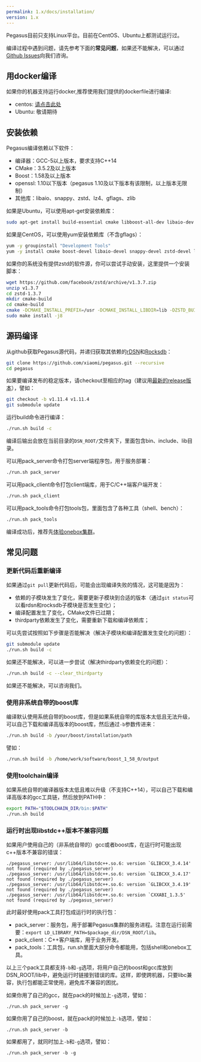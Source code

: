 ```yaml
---
permalink: 1.x/docs/installation/
version: 1.x
---
```


Pegasus目前只支持Linux平台。目前在CentOS、Ubuntu上都测试运行过。

编译过程中遇到问题，请先参考下面的**常见问题**，如果还不能解决，可以通过[Github Issues](https://github.com/XiaoMi/pegasus/issues)向我们咨询。

## 用docker编译

如果你的机器支持运行docker,推荐使用我们提供的dockerfile进行编译:

* centos: [请点击此处](https://github.com/XiaoMi/pegasus/blob/master/docker/dev/centos7/Dockerfile)
* Ubuntu: 敬请期待

## 安装依赖

Pegasus编译依赖以下软件：

* 编译器：GCC-5以上版本，要求支持C++14
* CMake：3.5.2及以上版本
* Boost：1.58及以上版本
* openssl: 1.10以下版本（pegasus 1.10及以下版本有该限制，以上版本无限制）
* 其他库：libaio、snappy、zstd、lz4、gflags、zlib

如果是Ubuntu，可以使用apt-get安装依赖库：

```bash
sudo apt-get install build-essential cmake libboost-all-dev libaio-dev libsnappy-dev libzstd-dev liblz4-dev libgflags-dev zlib1g zlib1g.dev patch git curl zip automake libtool libssl-dev bison flex
```

如果是CentOS，可以使用yum安装依赖库（不含gflags）：

```bash
yum -y groupinstall "Development Tools"
yum -y install cmake boost-devel libaio-devel snappy-devel zstd-devel lz4-devel gflags-devel zlib zlib-devel patch openssl-devel bison flex
```

如果你的系统没有提供zstd的软件源，你可以尝试手动安装，这里提供一个安装脚本：

```bash
wget https://github.com/facebook/zstd/archive/v1.3.7.zip
unzip v1.3.7
cd zstd-1.3.7
mkdir cmake-build
cd cmake-build
cmake -DCMAKE_INSTALL_PREFIX=/usr -DCMAKE_INSTALL_LIBDIR=lib -DZSTD_BUILD_PROGRAMS=OFF ../build/cmake
sudo make install -j8
```

## 源码编译

从github获取Pegasus源代码，并递归获取其依赖的[rDSN](https://github.com/xiaomi/rdsn)和[Rocksdb](https://github.com/XiaoMi/pegasus-rocksdb)：

```bash
git clone https://github.com/xiaomi/pegasus.git --recursive
cd pegasus
```

如果要编译发布的稳定版本，请checkout至相应的tag（建议用[最新的release版本](https://github.com/xiaomi/pegasus/releases)），譬如：

```bash
git checkout -b v1.11.4 v1.11.4
git submodule update
```

运行build命令进行编译：

```bash
./run.sh build -c
```

编译后输出会放在当前目录的`DSN_ROOT/`文件夹下，里面包含bin、include、lib目录。

可以用pack_server命令打包server端程序包，用于服务部署：

```bash
./run.sh pack_server
```

可以用pack_client命令打包client端库，用于C/C++端客户端开发：

```bash
./run.sh pack_client
```

可以用pack_tools命令打包tools包，里面包含了各种工具（shell、bench）：

```bash
./run.sh pack_tools
```

编译成功后，推荐先[体验onebox集群](/overview/onebox)。

## 常见问题

### 更新代码后重新编译

如果通过```git pull```更新代码后，可能会出现编译失败的情况，这可能是因为：

* 依赖的子模块发生了变化，需要更新子模块到合适的版本（通过```git status```可以看rdsn和rocksdb子模块是否发生变化）；
* 编译配置发生了变化，CMake文件已过期；
* thirdparty依赖发生了变化，需要重新下载和编译依赖库；

可以先尝试按照如下步骤是否能解决（解决子模块和编译配置发生变化的问题）：

```bash
git submodule update
./run.sh build -c
```

如果还不能解决，可以进一步尝试（解决thirdparty依赖变化的问题）：

```bash
./run.sh build -c --clear_thirdparty
```

如果还不能解决，可以咨询我们。

### 使用非系统自带的boost库

编译默认使用系统自带的boost库，但是如果系统自带的库版本太低且无法升级，可以自己下载和编译高版本的boost库，然后通过```-b```参数传进来：

```bash
./run.sh build -b /your/boost/installation/path
```

譬如：

```bash
./run.sh build -b /home/work/software/boost_1_58_0/output
```

### 使用toolchain编译

如果系统自带的编译器版本太低且难以升级（不支持C++14），可以自己下载和编译高版本的gcc工具链，然后放到PATH中：

```bash
export PATH="$TOOLCHAIN_DIR/bin:$PATH"
./run.sh build
```

### 运行时出现libstdc++版本不兼容问题

如果用户使用自己的（非系统自带的）gcc或者boost库，在运行时可能出现c++版本不兼容的错误：

```
./pegasus_server: /usr/lib64/libstdc++.so.6: version `GLIBCXX_3.4.14' not found (required by ./pegasus_server)
./pegasus_server: /usr/lib64/libstdc++.so.6: version `GLIBCXX_3.4.17' not found (required by ./pegasus_server)
./pegasus_server: /usr/lib64/libstdc++.so.6: version `GLIBCXX_3.4.19' not found (required by ./pegasus_server)
./pegasus_server: /usr/lib64/libstdc++.so.6: version `CXXABI_1.3.5' not found (required by ./pegasus_server)
```

此时最好使用pack工具打包成运行时的执行包：

 * pack_server：服务包，用于部署Pegasus集群的服务进程。注意在运行前需要：`export LD_LIBRARY_PATH=$package_dir/DSN_ROOT/lib`。
 * pack_client：C++客户端库，用于业务开发。
 * pack_tools：工具包，run.sh里面大部分命令都能用，包括shell和onebox工具。

以上三个pack工具都支持`-b`和`-g`选项，将用户自己的boost和gcc库放到DSN_ROOT/lib中，避免运行时链接到错误的库。这样，即使跨机器，只要libc兼容，执行包都能正常使用，避免库不兼容的困扰。

如果你用了自己的gcc，就在pack的时候加上`-g`选项，譬如：

```
./run.sh pack_server -g
```

如果你用了自己的boost，就在pack的时候加上`-b`选项，譬如：

```
./run.sh pack_server -b
```

如果都用了，就同时加上`-b`和`-g`选项，譬如：

```
./run.sh pack_server -b -g
```
